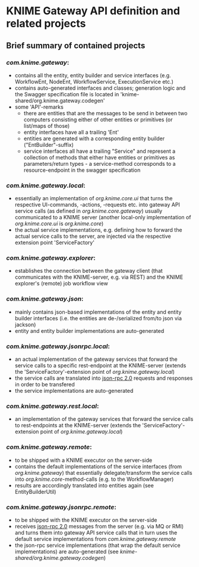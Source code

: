 # KNIME Gateway API definition and related projects

## Brief summary of contained projects

### _com.knime.gateway_: 
* contains all the entity, entity builder and service interfaces (e.g. WorkflowEnt, NodeEnt, WorkflowService, ExecutionService etc.)
* contains auto-generated interfaces and classes; generation logic and the Swagger specification file is located in 'knime-shared/org.knime.gateway.codegen'
* some 'API'-remarks
  * there are entities that are the messages to be send in between two computers consisting either of other entities or primitives (or list/maps of those)
  * entity interfaces have all a trailing 'Ent'
  * entities are generated with a corresponding entity builder ("EntBuilder"-suffix)
  * service interfaces all have a trailing "Service" and represent a collection of methods that either have entities or primitives as parameters/return types - a service-method corresponds to a resource-endpoint in the swagger specification

### _com.knime.gateway.local_:
* essentially an implementation of _org.knime.core.ui_ that turns the respective UI-commands, -actions, -requests etc. into gateway API service calls (as defined in _org.knime.core.gateway_) usually communicated to a KNIME server (another local-only implementation of _org.knime.core.ui_ is _org.knime.core_)
* the actual service implementations, e.g. defining how to forward the actual service calls to the server, are injected via the respective extension point 'ServiceFactory'

### _com.knime.gateway.explorer_:
* establishes the connection between the gateway client (that communicates with the KNIME-server, e.g. via REST) and the KNIME explorer's (remote) job workflow view

### _com.knime.gateway.json_:
* mainly contains json-based implementations of the entity and entity builder interfaces (i.e. the entities are de-/serialized from/to json via jackson)
* entity and entity builder implementations are auto-generated

### _com.knime.gateway.jsonrpc.local_:
* an actual implementation of the gateway services that forward the service calls to a specific rest-endpoint at the KNIME-server (extends the 'ServiceFactory'-extension point of _org.knime.gateway.local_)
* the service calls are translated into [json-rpc 2.0](http://www.jsonrpc.org/) requests and responses in order to be transfered
* the service implementations are auto-generated

### _com.knime.gateway.rest.local_:
* an implementation of the gateway services that forward the service calls to rest-endpoints at the KNIME-server (extends the 'ServiceFactory'-extension point of _org.knime.gateway.local_)

### _com.knime.gateway.remote_: 
* to be shipped with a KNIME executor on the server-side
* contains the default implementations of the service interfaces (from _org.knime.gateway_) that essentially delegate/transform the service calls into _org.knime.core_-method-calls (e.g. to the WorkflowManager)
* results are accordingly translated into entities again (see EntityBuilderUtil)

### _com.knime.gateway.jsonrpc.remote_:
* to be shipped with the KNIME executor on the server-side
* receives [json-rpc 2.0](www.jsonrpc.org) messages from the server (e.g. via MQ or RMI) and turns them into gateway API service calls that in turn uses the default service implementations from _com.knime.gateway.remote_
* the json-rpc service implementations (that wrap the default service implementations) are auto-generated (see _knime-shared/org.knime.gateway.codegen_)

